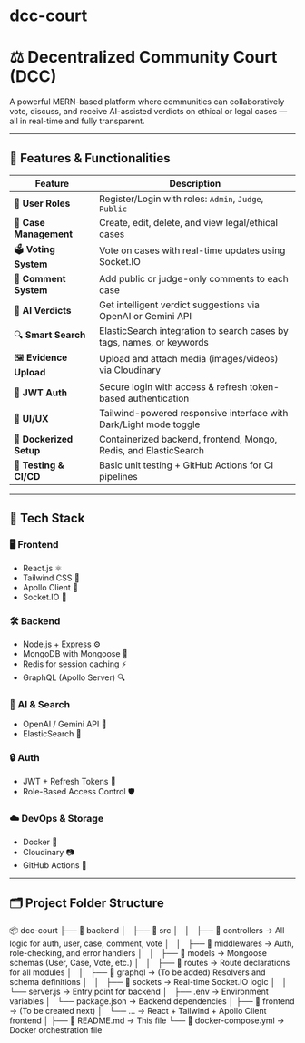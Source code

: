 # dcc-court

# ⚖️ Decentralized Community Court (DCC)

A powerful MERN-based platform where communities can collaboratively vote, discuss, and receive AI-assisted verdicts on ethical or legal cases — all in real-time and fully transparent.

---

## 🚀 Features & Functionalities

| Feature              | Description                                                                 |
|----------------------|-----------------------------------------------------------------------------|
| 👤 **User Roles**       | Register/Login with roles: `Admin`, `Judge`, `Public`                     |
| 📂 **Case Management** | Create, edit, delete, and view legal/ethical cases                         |
| 🗳️ **Voting System**    | Vote on cases with real-time updates using Socket.IO                      |
| 💬 **Comment System**   | Add public or judge-only comments to each case                            |
| 🧠 **AI Verdicts**      | Get intelligent verdict suggestions via OpenAI or Gemini API               |
| 🔍 **Smart Search**     | ElasticSearch integration to search cases by tags, names, or keywords     |
| 🖼️ **Evidence Upload**  | Upload and attach media (images/videos) via Cloudinary                    |
| 🔐 **JWT Auth**         | Secure login with access & refresh token-based authentication             |
| 🎨 **UI/UX**            | Tailwind-powered responsive interface with Dark/Light mode toggle         |
| 🐳 **Dockerized Setup** | Containerized backend, frontend, Mongo, Redis, and ElasticSearch          |
| 🧪 **Testing & CI/CD**  | Basic unit testing + GitHub Actions for CI pipelines                      |

---

## 🧰 Tech Stack

### 🖥️ Frontend
- React.js ⚛️
- Tailwind CSS 🎨
- Apollo Client 🚀
- Socket.IO 🔌

### 🛠️ Backend
- Node.js + Express ⚙️
- MongoDB with Mongoose 🍃
- Redis for session caching ⚡
- GraphQL (Apollo Server) 🔍

### 🤖 AI & Search
- OpenAI / Gemini API 🧠
- ElasticSearch 🔎

### 🔒 Auth
- JWT + Refresh Tokens 🔐
- Role-Based Access Control 🛡️

### ☁️ DevOps & Storage
- Docker 🐳
- Cloudinary 📷
- GitHub Actions 🤖

---

## 🗂️ Project Folder Structure
📦 dcc-court
├── 📁 backend
│   ├── 📁 src
│   │   ├── 📁 controllers → All logic for auth, user, case, comment, vote
│   │   ├── 📁 middlewares → Auth, role-checking, and error handlers
│   │   ├── 📁 models → Mongoose schemas (User, Case, Vote, etc.)
│   │   ├── 📁 routes → Route declarations for all modules
│   │   ├── 📁 graphql → (To be added) Resolvers and schema definitions
│   │   ├── 📁 sockets → Real-time Socket.IO logic
│   │   └── server.js → Entry point for backend
│   ├── .env → Environment variables
│   └── package.json → Backend dependencies
│
├── 📁 frontend → (To be created next)
│   └── ... → React + Tailwind + Apollo Client frontend
│
├── 📄 README.md → This file
└── 🐳 docker-compose.yml → Docker orchestration file


